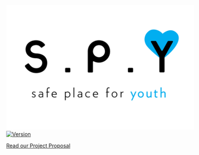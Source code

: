 ![Safe Place for Youth Logo](resources/Logo.jpg "Safe Place for Youth Database Project")
[![Version][version-img]][version-url]

[Read our Project Proposal](docs/Project_Proposal.md)

[version-img]: https://img.shields.io/badge/version-planning%20phase-red.svg
[version-url]: https://github.com/SirSeim/SPFY
